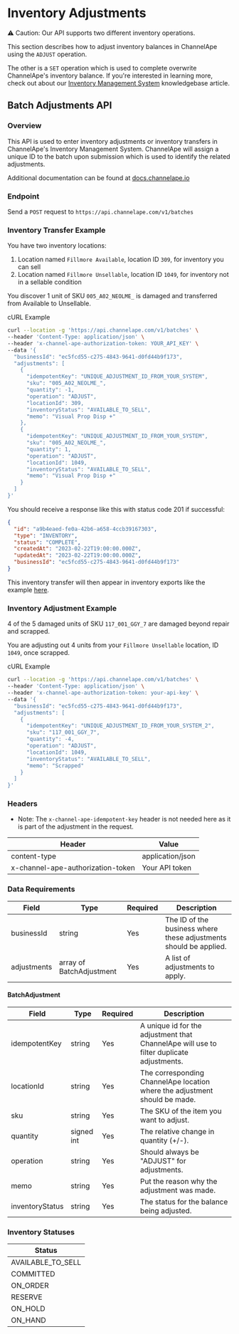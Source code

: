 # Inventory Adjustments

⚠️ Caution: Our API supports two different inventory operations.

This section describes how to adjust inventory balances in ChannelApe using the `ADJUST` operation.

The other is a `SET` operation which is used to complete overwrite ChannelApe's inventory balance.
If you're interested in learning more, check out about our [Inventory Management System](https://www.channelape.com/knowledge/channelape-inventory-management-system) knowledgebase article.

## Batch Adjustments API

### Overview

This API is used to enter inventory adjustments or inventory transfers in ChannelApe's Inventory Management System.
ChannelApe will assign a unique ID to the batch upon submission which is used to identify the related adjustments.

Additional documentation can be found at [docs.channelape.io](https://docs.channelape.io/#fa5b8800-7847-4168-a68b-6430e4f8fe2f)

### Endpoint

Send a `POST` request to `https://api.channelape.com/v1/batches`

### Inventory Transfer Example

You have two inventory locations:

1. Location named `Fillmore Available`, location ID `309`, for inventory you can sell
1. Location named `Fillmore Unsellable`, location ID `1049`, for inventory not in a sellable condition

You discover 1 unit of SKU `005_A02_NEOLME_` is damaged and transferred from Available to Unsellable.

cURL Example

```bash
curl --location -g 'https://api.channelape.com/v1/batches' \
--header 'Content-Type: application/json' \
--header 'x-channel-ape-authorization-token: YOUR_API_KEY' \
--data '{
  "businessId": "ec5fcd55-c275-4843-9641-d0fd44b9f173",
  "adjustments": [
    {
      "idempotentKey": "UNIQUE_ADJUSTMENT_ID_FROM_YOUR_SYSTEM",
      "sku": "005_A02_NEOLME_",
      "quantity": -1,
      "operation": "ADJUST",
      "locationId": 309,
      "inventoryStatus": "AVAILABLE_TO_SELL",
      "memo": "Visual Prop Disp +"
    },
    {
      "idempotentKey": "UNIQUE_ADJUSTMENT_ID_FROM_YOUR_SYSTEM",
      "sku": "005_A02_NEOLME_",
      "quantity": 1,
      "operation": "ADJUST",
      "locationId": 1049,
      "inventoryStatus": "AVAILABLE_TO_SELL",
      "memo": "Visual Prop Disp +"
    }
  ]
}'
```

You should receive a response like this with status code 201 if successful:

```json
{
  "id": "a9b4eaed-fe0a-42b6-a658-4ccb39167303",
  "type": "INVENTORY",
  "status": "COMPLETE",
  "createdAt": "2023-02-22T19:00:00.000Z",
  "updatedAt": "2023-02-22T19:00:00.000Z",
  "businessId": "ec5fcd55-c275-4843-9641-d0fd44b9f173"
}
```

This inventory transfer will then appear in inventory exports like the example [here](../../inventory-exports/adjustments.json#L129-L156).

### Inventory Adjustment Example

4 of the 5 damaged units of SKU `117_001_GGY_7` are damaged beyond repair and scrapped.

You are adjusting out 4 units from your `Fillmore Unsellable` location, ID `1049`, once scrapped.

cURL Example

```bash
curl --location -g 'https://api.channelape.com/v1/batches' \
--header 'Content-Type: application/json' \
--header 'x-channel-ape-authorization-token: your-api-key' \
--data '{
  "businessId": "ec5fcd55-c275-4843-9641-d0fd44b9f173",
  "adjustments": [
    {
      "idempotentKey": "UNIQUE_ADJUSTMENT_ID_FROM_YOUR_SYSTEM_2",
      "sku": "117_001_GGY_7",
      "quantity": -4,
      "operation": "ADJUST",
      "locationId": 1049,
      "inventoryStatus": "AVAILABLE_TO_SELL",
      "memo": "Scrapped"
    }
  ]
}'
```

### Headers

- Note: The `x-channel-ape-idempotent-key` header is not needed here as it is part of the adjustment in the request.

| Header                            | Value            |
| --------------------------------- | ---------------- |
| content-type                      | application/json |
| x-channel-ape-authorization-token | Your API token   |

### Data Requirements

| Field       | Type                     | Required | Description                                                       |
| ----------- | ------------------------ | -------- | ----------------------------------------------------------------- |
| businessId  | string                   | Yes      | The ID of the business where these adjustments should be applied. |
| adjustments | array of BatchAdjustment | Yes      | A list of adjustments to apply.                                   |

#### BatchAdjustment

| Field           | Type       | Required | Description                                                                              |
| --------------- | ---------- | -------- | ---------------------------------------------------------------------------------------- |
| idempotentKey   | string     | Yes      | A unique id for the adjustment that ChannelApe will use to filter duplicate adjustments. |
| locationId      | string     | Yes      | The corresponding ChannelApe location where the adjustment should be made.               |
| sku             | string     | Yes      | The SKU of the item you want to adjust.                                                  |
| quantity        | signed int | Yes      | The relative change in quantity (+/-).                                                   |
| operation       | string     | Yes      | Should always be "ADJUST" for adjustments.                                               |
| memo            | string     | Yes      | Put the reason why the adjustment was made.                                              |
| inventoryStatus | string     | Yes      | The status for the balance being adjusted.                                               |

### Inventory Statuses

| Status            |
| ----------------- |
| AVAILABLE_TO_SELL |
| COMMITTED         |
| ON_ORDER          |
| RESERVE           |
| ON_HOLD           |
| ON_HAND           |
